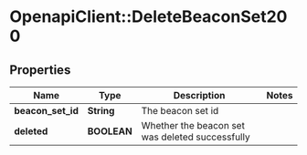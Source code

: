 # OpenapiClient::DeleteBeaconSet200

## Properties
Name | Type | Description | Notes
------------ | ------------- | ------------- | -------------
**beacon_set_id** | **String** | The beacon set id | 
**deleted** | **BOOLEAN** | Whether the beacon set was deleted successfully | 


